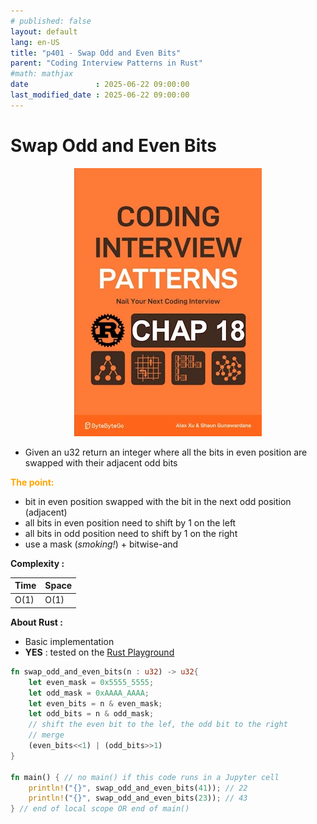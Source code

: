 ```yaml
---
# published: false
layout: default
lang: en-US
title: "p401 - Swap Odd and Even Bits"
parent: "Coding Interview Patterns in Rust"
#math: mathjax
date               : 2025-06-22 09:00:00
last_modified_date : 2025-06-22 09:00:00
---
```


# Swap Odd and Even Bits

<div align="center">
<img src="../assets/chap_18.webp" alt="" width="300" loading="lazy"/>
</div>

* Given an u32 return an integer where all the  bits in even position are swapped with their adjacent odd bits

<span style="color:orange"><b>The point:</b></span>

* bit in even position swapped with the bit in the next odd position (adjacent)
* all bits in even position need to shift by 1 on the left
* all bits in odd position need to shift by 1 on the right
* use a mask (*smoking!*) + bitwise-and




**Complexity :**

| Time         | Space      |
|--------------|------------|
| O(1)         | O(1)       |




**About Rust :**
* Basic implementation
* **YES** : tested on the [Rust Playground](https://play.rust-lang.org/)


<!-- <span style="color:red"><b>TODO : </b></span> 
* Add comments in code -->


<!-- * <span style="color:lime"><b>Preferred solution?</b></span>      -->




```rust
fn swap_odd_and_even_bits(n : u32) -> u32{
    let even_mask = 0x5555_5555;
    let odd_mask = 0xAAAA_AAAA;
    let even_bits = n & even_mask;
    let odd_bits = n & odd_mask;
    // shift the even bit to the lef, the odd bit to the right
    // merge
    (even_bits<<1) | (odd_bits>>1)
}

fn main() { // no main() if this code runs in a Jupyter cell 
    println!("{}", swap_odd_and_even_bits(41)); // 22
    println!("{}", swap_odd_and_even_bits(23)); // 43
} // end of local scope OR end of main()
```

